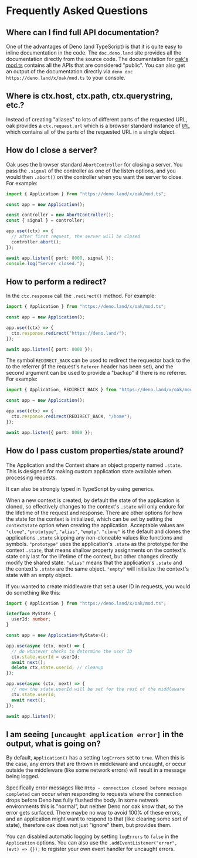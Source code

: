 # Frequently Asked Questions

## Where can I find full API documentation?

One of the advantages of Deno (and TypeScript) is that it is quite easy to
inline documentation in the code. The `doc.deno.land` site provides all the
documentation directly from the source code. The documentation for
[oak's mod.ts](https://doc.deno.land/https/deno.land/x/oak/mod.ts) contains all
the APIs that are considered "public". You can also get an output of the
documentation directly via `deno doc https://deno.land/x/oak/mod.ts` to your
console.

## Where is ctx.host, ctx.path, ctx.querystring, etc.?

Instead of creating "aliases" to lots of different parts of the requested URL,
oak provides a `ctx.request.url` which is a browser standard instance of
[`URL`](https://developer.mozilla.org/en-US/docs/Web/API/URL) which contains all
of the parts of the requested URL in a single object.

## How do I close a server?

Oak uses the browser standard `AbortController` for closing a server. You pass
the `.signal` of the controller as one of the listen options, and you would then
`.abort()` on the controller when you want the server to close. For example:

```ts
import { Application } from "https://deno.land/x/oak/mod.ts";

const app = new Application();

const controller = new AbortController();
const { signal } = controller;

app.use((ctx) => {
  // after first request, the server will be closed
  controller.abort();
});

await app.listen({ port: 8000, signal });
console.log("Server closed.");
```

## How to perform a redirect?

In the `ctx.response` call the `.redirect()` method. For example:

```ts
import { Application } from "https://deno.land/x/oak/mod.ts";

const app = new Application();

app.use((ctx) => {
  ctx.response.redirect("https://deno.land/");
});

await app.listen({ port: 8000 });
```

The symbol `REDIRECT_BACK` can be used to redirect the requestor back to the to
the referrer (if the request's `Referer` header has been set), and the second
argument can be used to provide a "backup" if there is no referrer. For example:

```ts
import { Application, REDIRECT_BACK } from "https://deno.land/x/oak/mod.ts";

const app = new Application();

app.use((ctx) => {
  ctx.response.redirect(REDIRECT_BACK, "/home");
});

await app.listen({ port: 8000 });
```

## How do I pass custom properties/state around?

The Application and the Context share an object property named `.state`. This is
designed for making custom application state available when processing requests.

It can also be strongly typed in TypeScript by using generics.

When a new context is created, by default the state of the application is
cloned, so effectively changes to the context's `.state` will only endure for
the lifetime of the request and response. There are other options for how the
state for the context is initialized, which can be set by setting the
`contextState` option when creating the application. Acceptable values are
`"clone"`, `"prototype"`, `"alias"`, `"empty"`. `"clone"` is the default and
clones the applications `.state` skipping any non-cloneable values like
functions and symbols. `"prototype"` uses the application's `.state` as the
prototype for the context `.state`, that means shallow property assignments on
the context's state only last for the lifetime of the context, but other changes
directly modify the shared state. `"alias"` means that the application's
`.state` and the context's `.state` are the same object. `"empty"` will
initialize the context's state with an empty object.

If you wanted to create middleware that set a user ID in requests, you would do
something like this:

```ts
import { Application } from "https://deno.land/x/oak/mod.ts";

interface MyState {
  userId: number;
}

const app = new Application<MyState>();

app.use(async (ctx, next) => {
  // do whatever checks to determine the user ID
  ctx.state.userId = userId;
  await next();
  delete ctx.state.userId; // cleanup
});

app.use(async (ctx, next) => {
  // now the state.userId will be set for the rest of the middleware
  ctx.state.userId;
  await next();
});

await app.listen();
```

## I am seeing `[uncaught application error]` in the output, what is going on?

By default, `Application()` has a setting `logErrors` set to `true`. When this
is the case, any errors that are thrown in middleware and uncaught, or occur
outside the middleware (like some network errors) will result in a message being
logged.

Specifically error messages like
`Http - connection closed before message completed` can occur when responding to
requests where the connection drops before Deno has fully flushed the body. In
some network environments this is "normal", but neither Deno nor oak know that,
so the error gets surfaced. There maybe no way to avoid 100% of these errors,
and an application might want to respond to that (like clearing some sort of
state), therefore oak does not just "ignore" them, but provides them.

You can disabled automatic logging by setting `logErrors` to `false` in the
`Application` options. You can also use the
`.addEventListener("error", (evt) => {});` to register your own event handler
for uncaught errors.
